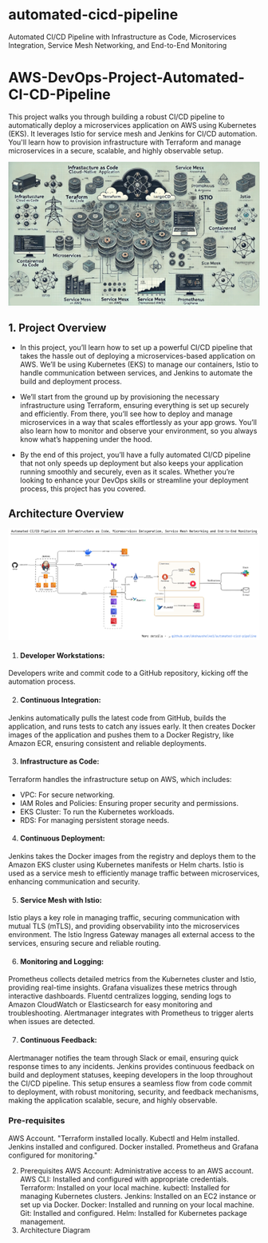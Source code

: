 # automated-cicd-pipeline
Automated CI/CD Pipeline with Infrastructure as Code, Microservices Integration, Service Mesh Networking, and End-to-End Monitoring

# AWS-DevOps-Project-Automated-CI-CD-Pipeline
This project walks you through building a robust CI/CD pipeline to automatically deploy a microservices application on AWS using Kubernetes (EKS). It leverages Istio for service mesh and Jenkins for CI/CD automation. You'll learn how to provision infrastructure with Terraform and manage microservices in a secure, scalable, and highly observable setup.

![DALL·E - A professional architectural diagram of a modern cloud-native application setup, visually designed to look like it was created by a human](https://github.com/akshayshelke1/automated-cicd-pipeline/blob/main/architecture/AI-generated-architecture.png)

## 1. Project Overview

- In this project, you’ll learn how to set up a powerful CI/CD pipeline that takes the hassle out of deploying a microservices-based application on AWS. We’ll be using Kubernetes (EKS) to manage our containers, Istio to handle communication between services, and Jenkins to automate the build and deployment process.

- We’ll start from the ground up by provisioning the necessary infrastructure using Terraform, ensuring everything is set up securely and efficiently. From there, you’ll see how to deploy and manage microservices in a way that scales effortlessly as your app grows. You’ll also learn how to monitor and observe your environment, so you always know what’s happening under the hood.

- By the end of this project, you’ll have a fully automated CI/CD pipeline that not only speeds up deployment but also keeps your application running smoothly and securely, even as it scales. Whether you’re looking to enhance your DevOps skills or streamline your deployment process, this project has you covered.


## Architecture Overview

![Actual architecture diagram!](https://github.com/akshayshelke1/automated-cicd-pipeline/blob/main/architecture/architecture.png)

1.  #### Developer Workstations: 
Developers write and commit code to a GitHub repository, kicking off the automation process.

2.  #### Continuous Integration:
Jenkins automatically pulls the latest code from GitHub, builds the application, and runs tests to catch any issues early.
It then creates Docker images of the application and pushes them to a Docker Registry, like Amazon ECR, ensuring consistent and reliable deployments.

3.  #### Infrastructure as Code:
Terraform handles the infrastructure setup on AWS, which includes:

  - VPC: For secure networking.
  - IAM Roles and Policies: Ensuring proper security and permissions.
  - EKS Cluster: To run the Kubernetes workloads.
  - RDS: For managing persistent storage needs.

4.  #### Continuous Deployment:
Jenkins takes the Docker images from the registry and deploys them to the Amazon EKS cluster using Kubernetes manifests or Helm charts.
Istio is used as a service mesh to efficiently manage traffic between microservices, enhancing communication and security.

5.  #### Service Mesh with Istio:
Istio plays a key role in managing traffic, securing communication with mutual TLS (mTLS), and providing observability into the microservices environment.
The Istio Ingress Gateway manages all external access to the services, ensuring secure and reliable routing.

6.  #### Monitoring and Logging:
Prometheus collects detailed metrics from the Kubernetes cluster and Istio, providing real-time insights.
Grafana visualizes these metrics through interactive dashboards.
Fluentd centralizes logging, sending logs to Amazon CloudWatch or Elasticsearch for easy monitoring and troubleshooting.
Alertmanager integrates with Prometheus to trigger alerts when issues are detected.

7.  #### Continuous Feedback:
Alertmanager notifies the team through Slack or email, ensuring quick response times to any incidents.
Jenkins provides continuous feedback on build and deployment statuses, keeping developers in the loop throughout the CI/CD pipeline.
This setup ensures a seamless flow from code commit to deployment, with robust monitoring, security, and feedback mechanisms, making the application scalable, secure, and highly observable.



### Pre-requisites
AWS Account.
"Terraform installed locally.
Kubectl and Helm installed.
Jenkins installed and configured.
Docker installed.
Prometheus and Grafana configured for monitoring."


2. Prerequisites
AWS Account: Administrative access to an AWS account.
AWS CLI: Installed and configured with appropriate credentials.
Terraform: Installed on your local machine.
kubectl: Installed for managing Kubernetes clusters.
Jenkins: Installed on an EC2 instance or set up via Docker.
Docker: Installed and running on your local machine.
Git: Installed and configured.
Helm: Installed for Kubernetes package management.
3. Architecture Diagram

